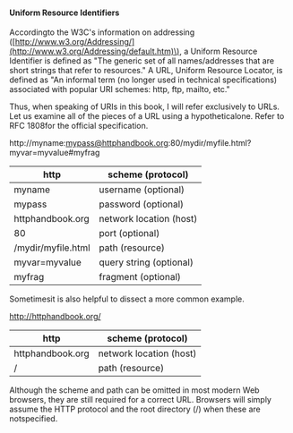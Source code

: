 #### Uniform Resource Identifiers

Accordingto the W3C's information on addressing \([http://www.w3.org/Addressing/](http://www.w3.org/Addressing/default.htm)\), a Uniform Resource Identifier is defined as "The generic set of all names/addresses that are short strings that refer to resources." A URL, Uniform Resource Locator, is defined as "An informal term \(no longer used in technical specifications\) associated with popular URI schemes: http, ftp, mailto, etc."

Thus, when speaking of URIs in this book, I will refer exclusively to URLs. Let us examine all of the pieces of a URL using a hypotheticalone. Refer to RFC 1808for the official specification.

http://myname:mypass@httphandbook.org:80/mydir/myfile.html?myvar=myvalue\#myfrag

http|scheme (protocol)
------|------
myname|username (optional)
mypass|password (optional)
httphandbook.org|network location (host)
80|port (optional)
/mydir/myfile.html|path (resource)
myvar=myvalue|query string (optional)
myfrag|fragment (optional)


Sometimesit is also helpful to dissect a more common example.

http://httphandbook.org/

http|scheme (protocol)
------|------
httphandbook.org|network location (host)
/|path (resource)

Although the scheme and path can be omitted in most modern Web browsers, they are still required for a correct URL. Browsers will simply assume the HTTP protocol and the root directory \(/\) when these are notspecified.

